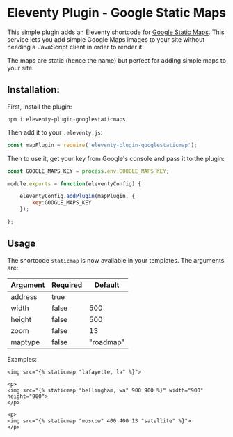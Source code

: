 # Eleventy Plugin - Google Static Maps

This simple plugin adds an Eleventy shortcode for [Google Static Maps](https://developers.google.com/maps/documentation/maps-static/overview). This 
service lets you add simple Google Maps images to your site without needing a JavaScript client in order to render it. 

The maps are static (hence the name) but perfect for adding simple maps to your site. 

## Installation:

First, install the plugin:

```
npm i eleventy-plugin-googlestaticmaps
```

Then add it to your `.eleventy.js`:

```js
const mapPlugin = require('eleventy-plugin-googlestaticmap');
```

Then to use it, get your key from Google's console and pass it to the plugin:

```js
const GOOGLE_MAPS_KEY = process.env.GOOGLE_MAPS_KEY;

module.exports = function(eleventyConfig) {

	eleventyConfig.addPlugin(mapPlugin, {
		key:GOOGLE_MAPS_KEY
	});

};
```

## Usage

The shortcode `staticmap` is now available in your templates. The arguments are:

| Argument | Required | Default |
| -------- | -------- | ------- |
| address | true | |
| width | false | 500 |
| height | false | 500 |
| zoom | false | 13 | 
| maptype | false | "roadmap" |


Examples:

```liquid
<img src="{% staticmap "lafayette, la" %}">

<p>
<img src="{% staticmap "bellingham, wa" 900 900 %}" width="900" height="900">
</p>

<p>
<img src="{% staticmap "moscow" 400 400 13 "satellite" %}">
</p>
```
